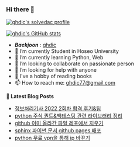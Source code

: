### Hi there 👋

[![ghdic's solvedac profile](http://mazassumnida.wtf/api/v2/generate_badge?boj=ghdic)](https://solved.ac/profile/ghdic)

[![ghdic's GitHub stats](https://github-readme-stats.vercel.app/api?username=ghdic&show_icons=true&theme=onedark)](https://github.com/ghdic/github-readme-stats)
- __*Baekjoon*__ : [ghdic](http://icpc.me/ghdic)
- 🔭 I’m currently Student in Hoseo University
- 🌱 I’m currently learning Python, Web
- 👯 I’m looking to collaborate on passionate person 
- 🤔 I’m looking for help with anyone
- 💬 I've a hobby of reading books
- 📫 How to reach me: ghdic77@gmail.com


**📕 Latest Blog Posts**
<!-- BLOG-POST-LIST:START -->
- [정보처리기사 2022 2회차 합격 후기&amp;팁](https://marinelifeirony.tistory.com/158)
- [python 주식 퀀트&amp;백테스팅 관련 라이브러리 정리](https://marinelifeirony.tistory.com/157)
- [github 이미 올라간 파일 레포에서 지우기](https://marinelifeirony.tistory.com/156)
- [sphinx 파이썬 문서 github pages 배포](https://marinelifeirony.tistory.com/155)
- [python 무료 vpn을 통해 ip 바꾸기](https://marinelifeirony.tistory.com/154)
<!-- BLOG-POST-LIST:END -->